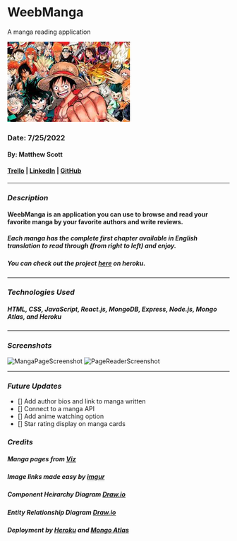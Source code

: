 # WeebManga

A manga reading application

![MangaBanner](manga.jpeg)

### Date: 7/25/2022

#### By: Matthew Scott

#### [Trello](https://trello.com/b/5XP1tWL6/weebmanga) | [LinkedIn](https://www.linkedin.com/in/matthew-scott95/) | [GitHub](https://github.com/gr8tscott)

---

### **_Description_**

#### WeebManga is an application you can use to browse and read your favorite manga by your favorite authors and write reviews.

##### Each manga has the complete first chapter available in English translation to read through (from right to left) and enjoy.

##### You can check out the project [here](https://weebmanga1.herokuapp.com/) on heroku.

---

### **_Technologies Used_**

##### HTML, CSS, JavaScript, React.js, MongoDB, Express, Node.js, Mongo Atlas, and Heroku

---

### **_Screenshots_**

![MangaPageScreenshot](https://i.imgur.com/vu3sMIm.png)
![PageReaderScreenshot](https://i.imgur.com/Aaqt5IV.png)

---

### **_Future Updates_**

- [] Add author bios and link to manga written
- [] Connect to a manga API
- [] Add anime watching option
- [] Star rating display on manga cards

### **_Credits_**

##### Manga pages from [Viz](https://www.viz.com/)

##### Image links made easy by [imgur](https://imgur.com/)

##### Component Heirarchy Diagram [Draw.io](https://app.diagrams.net/)

##### Entity Relationship Diagram [Draw.io](https://app.diagrams.net/?libs=general;er)

##### Deployment by [Heroku](https://dashboard.heroku.com/) and [Mongo Atlas](https://www.mongodb.com/atlas/database)
